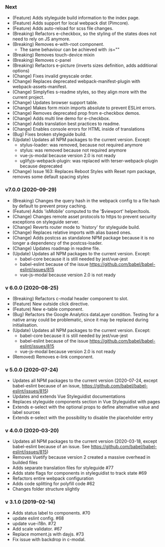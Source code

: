 ### Next
 - (Feature) Adds styleguide build information to the index page.
 - (Feature) Adds support for local webpack dist (Pimcore).
 - (Feature) Adds auto-reload for scss file changes.
 - (Breaking) Refactors e-checkbox, so the styling of the states does not need to rely on JS anymore.
 - (Breaking) Removes e-with-root component.
   - The same behaviour can be achieved with :is=""
 - (Breaking) Removes touch-device mixin
 - (Breaking) Removes c-panel  
 - (Breaking) Refactors e-picture (inverts sizes definition, adds additional options)  
 - (Change) Fixes invalid greyscale order.
 - (Change) Replaces deprecated webpack-manifest-plugin with webpack-assets-manifest.
 - (Change) Simplyfies s-readme styles, so they align more with the current project.
 - (Change) Updates browser support table.
 - (Change) Makes form mixin imports absolute to prevent ESLint errors.
 - (Change) Removes deprecated prop from e-checkbox demos.
 - (Change) Adds multi line demo for e-checkbox.
 - (Change) Adds translation best practices to readme.
 - (Change) Enables console errors for HTML inside of translations
 - (Bug) Fixes broken styleguide build.
 - (Update) Updates all NPM packages to the current version. Except:
   - stylus-loader: was removed, because not required anymore
   - stylus: was removed because not required anymore 
   - vue-js-modal because version 2.0 is not ready
   - uglifyjs-webpack-plugin: was replaced with terser-webpack-plugin because deprecated
 - (Change) Issue 163: Replaces Reboot Styles with Reset npm package, removes some default spacing styles

### v7.0.0 (2020-09-29)
 - (Breaking) Changes the query hash in the webpack config to a file hash by default to prevent proxy caching.
 - (Feature) Adds 'isMobile' computed to the '$viewport' helper/tools.
 - (Change) Changes remote asset protocols to https to prevent security exceptions on styleguide server.
 - (Change) Reverts router mode to 'history' for styleguide build.
 - (Change) Replaces relative imports with alias based ones.
 - (Change) Adds postcss as standalone NPM package because it is no longer a dependency of the postcss-loader.
 - (Change) Updates roadmap in readme file.
 - (Update) Updates all NPM packages to the current version. Except:
   - babel-core because it is still needed by jest/vue-jest
   - babel-eslint because of the issue https://github.com/babel/babel-eslint/issues/815
   - vue-js-modal because version 2.0 is not ready

### v 6.0.0 (2020-08-25)
 - (Breaking) Refactors c-modal header component to slot.
 - (Feature) New outside click directive.
 - (Feature) New e-table component.
 - (Bug) Refactors the Google Analytics dataLayer condition. Testing for a native array could be problematic, since it may be replaced during initialisation.
 - (Update) Updates all NPM packages to the current version. Except:
   - babel-core because it is still needed by jest/vue-jest
   - babel-eslint because of the issue https://github.com/babel/babel-eslint/issues/815
   - vue-js-modal because version 2.0 is not ready
 - (Removed) Removes e-link component.

### v 5.0.0 (2020-07-24)
 - Updates all NPM packages to the current version (2020-07-24, except babel-eslint because of an issue, https://github.com/babel/babel-eslint/issues/815)
 - Updates and extends Vue Styleguidist documentations
 - Replaces styleguide components section in Vue Styleguidist with pages
 - Extends e-select with the optional props to define alternative value and label sources
 - Extends e-select with the possibility to disable the placeholder entry
 
### v 4.0.0 (2020-03-20)
 - Updates all NPM packages to the current version (2020-03-18, except babel-eslint because of an issue. See https://github.com/babel/babel-eslint/issues/815)
 - Removes Vuetify because version 2 created a massive overhead in builded files
 - Adds separate translation files for styleguide #77
 - Adds state flags for components in styleguidist to track state #69
 - Refactors entire webpack configuration
 - Adds code splitting for polyfill code #62
 - Changes folder structure slightly
 
### v 3.1.0 (2019-02-14)
 - Adds status label to components. #70
 - update eslint config. #68
 - update vue-i18n. #72
 - Add scale validator. #67
 - Replace moment.js with dayjs. #73
 - Fix issue with backdrop in c-modal.
